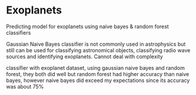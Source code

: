 # Exoplanets
Predicting model for exoplanets using naive bayes &amp; random forest classifiers




Gaussian Naive Bayes classifier is not commonly used in astrophysics but still can be used for classifying astronomical objects, classifying radio wave sources and identifying exoplanets. Cannot deal with complexity

classifier with exoplanet dataset, using gaussian naive bayes and random forest, they both did well but random forest had higher accuracy than naive bayes, however naive bayes did exceed my expectations since its accuracy was about 75%
